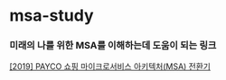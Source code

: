 # msa-study

### 미래의 나를 위한 MSA를 이해하는데 도움이 되는 링크
[[2019] PAYCO 쇼핑 마이크로서비스 아키텍처(MSA) 전환기](https://www.youtube.com/watch?v=l195D5WT_tE)
